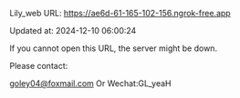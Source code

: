 Lily_web URL: https://ae6d-61-165-102-156.ngrok-free.app

Updated at: 2024-12-10 06:00:24

If you cannot open this URL, the server might be down.

Please contact: 

goley04@foxmail.com Or Wechat:GL_yeaH